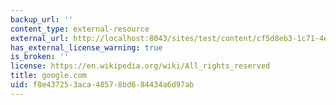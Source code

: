 ```yaml
---
backup_url: ''
content_type: external-resource
external_url: http://localhost:8043/sites/test/content/cf5d8eb3-1c71-4eb0-a774-a8c167615644/?ocw_resource_link_uuid=cf5d8eb3-1c71-4eb0-a774-a8c167615644&ocw_resource_link_suffix=
has_external_license_warning: true
is_broken: ''
license: https://en.wikipedia.org/wiki/All_rights_reserved
title: google.com
uid: f8e43725-3aca-4857-8bd6-84434a6d97ab
---
```

